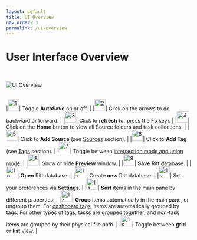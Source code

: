 ```yaml
---
layout: default
title: UI Overview
nav_order: 3
permalink: /ui-overview
---
```


# User Interface Overview
<br/>

![UI Overview](../img/Buttons-Master.png)
<br/><br/>

|<img src="../img/Buttons-Master-1.png" alt="1" width="30" />| Toggle **AutoSave** on or off. |
|<img src="../img/Buttons-Master-2.png" alt="2" width="30" />| Click on the arrows to go backward or forward. |
|<img src="../img/Buttons-Master-3.png" alt="3" width="30" />| Click to **refresh** (or press the F5 key). |
|<img src="../img/Buttons-Master-4.png" alt="4" width="30" />| Click on the **Home** button to view all Source folders and task collections. |
|<img src="../img/Buttons-Master-5.png" alt="5" width="30" />| Click to **Add Source** (see [Sources](/sources) section). |
|<img src="../img/Buttons-Master-6.png" alt="6" width="30" />| Click to **Add Tag** (see [Tags](/tags/) section). |
|<img src="../img/Buttons-Master-7.png" alt="7" width="30" />| Toggle between [intersection mode and union mode](/tags/intersection-vs-union-mode). |
|<img src="../img/Buttons-Master-8.png" alt="8" width="30" />| Show or hide **Preview** window. |
|<img src="../img/Buttons-Master-9.png" alt="9" width="30" />| **Save** Ritt database. |
|<img src="../img/Buttons-Master-10.png" alt="10" width="30" />| **Open** Ritt database. |
|<img src="../img/Buttons-Master-11.png" alt="11" width="30" />| Create **new** Ritt database. |
|<img src="../img/Buttons-Master-12.png" alt="12" width="30" />| Set your preferences via **Settings**. |
|<img src="../img/Buttons-Master-13.png" alt="13" width="30" />| **Sort** items in the main pane by different properties. |
|<img src="../img/Buttons-Master-14.png" alt="14" width="30" />| **Group** items automatically in the main pane, or ungroup them. For [dashboard tags](/tags/dashboard-tags), items are automatically grouped by tags. For other types of tags, tasks are grouped together, and non-task items are grouped by their physical file path. |
|<img src="../img/Buttons-Master-15.png" alt="15" width="30" />| Toggle between **grid** or **list** view. |

